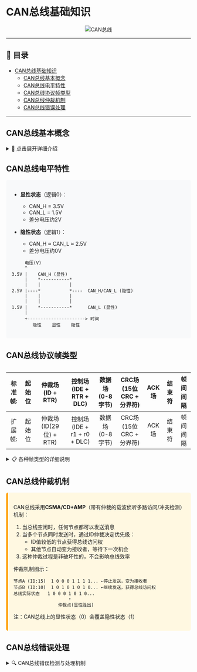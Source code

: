 # CAN总线基础知识

<div align="center">

![CAN总线](https://via.placeholder.com/600x150/0078D7/FFFFFF?text=CAN%E6%80%BB%E7%BA%BF%E5%9F%BA%E7%A1%80%E7%9F%A5%E8%AF%86)

</div>

---

## 📑 目录

- [CAN总线基础知识](#can总线基础知识)
  - [CAN总线基本概念](#can总线基本概念)
  - [CAN总线电平特性](#can总线电平特性)
  - [CAN总线协议帧类型](#can总线协议帧类型)
  - [CAN总线仲裁机制](#can总线仲裁机制)
  - [CAN总线错误处理](#can总线错误处理)

---

## CAN总线基本概念

<details>
<summary>📖 点击展开详细介绍</summary>

CAN总线（Controller Area Network）是一种差分信号通信协议，它与RS-232、RS-485、RS-422不同，不是串口通信(UART)的点对点通信，而是采用差分电平的多主机通信网络。

> 💡 **知识要点**: CAN总线是一种多主方式的串行通信总线，最初是由德国BOSCH公司为汽车行业开发的。

CAN协议的主要特点：
- 多主控制器网络
- 非破坏性总线仲裁
- 消息的优先级管理
- 多接收器广播通信
- 错误检测与错误处理机制
- 通信速度快（最高可达1Mbps）
- 抗干扰能力强，适合在汽车环境、恶劣电磁辐射环境中使用
- 可靠性高，具有完善的错误检测和处理机制

</details>

## CAN总线电平特性

<div class="can-levels" style="background-color:#f8f9fa;padding:15px;border-radius:5px;margin:10px 0;">

- **显性状态**（逻辑0）：
  - CAN_H = 3.5V
  - CAN_L = 1.5V
  - 差分电压约2V

- **隐性状态**（逻辑1）：
  - CAN_H ≈ CAN_L ≈ 2.5V
  - 差分电压约0V

```
     电压(V)
     ^
3.5V |    CAN_H (显性)
     |    *-----------*
     |    |           |
2.5V |----*           *----  CAN_H/CAN_L (隐性)
     |    |           |
     |    |           |
1.5V |    *-----------*      CAN_L (显性)
     |
     +----------------------> 时间
        隐性    显性    隐性
```

</div>

## CAN总线协议帧类型

<div style="overflow-x:auto;">

| 标准帧: | 起始位 | 仲裁场 (ID + RTR) | 控制场 (IDE + RTR + DLC) | 数据场 (0-8字节) | CRC场 (15位CRC + 分界符) | ACK场 | 结束符 | 帧间间隔 |
| :-------: | :------: | :----------------: | :----------------------: | :----------------: | :----------------------: | :-----: | :----: | :--------: |
| 扩展帧: | 起始位 | 仲裁场 (ID(29位) + RTR) | 控制场 (IDE + r1 + r0 + DLC) | 数据场 (0-8字节) | CRC场 (15位CRC + 分界符) | ACK场 | 结束符 | 帧间间隔 |

</div>

<details>
<summary>📋 各种帧类型的详细说明</summary>

- **数据帧**：用于发送节点向接收节点传送数据的帧
  ```
  +-----+--------+--------+------+-----+-----+-------+----------+
  |起始位|  仲裁场 |  控制场 | 数据场| CRC场| ACK场 | 结束符 | 帧间间隔 |
  +-----+--------+--------+------+-----+-----+-------+----------+
  ```

- **远程帧**：用于接收节点向具有相同ID的发送节点请求数据的帧
  - 与数据帧格式相同，但无数据场，且RTR位为隐性（1）

- **错误帧**：任何节点检测到总线错误时发送的帧
  - 由错误标志和错误界定符组成

- **过载帧**：接收节点通知它还没有准备好接收数据时发送的帧
  - 结构类似于错误帧

</details>

## CAN总线仲裁机制

<div class="arbitration" style="background-color:#fff8e1;padding:15px;border-radius:5px;border-left:5px solid #ffa000;margin:10px 0;">

CAN总线采用**CSMA/CD+AMP**（带有仲裁的载波侦听多路访问/冲突检测）机制：

1. 当总线空闲时，任何节点都可以发送消息
2. 当多个节点同时发送时，通过ID仲裁决定优先级：
   - ID值较低的节点获得总线访问权
   - 其他节点自动变为接收者，等待下一次机会
3. 这种仲裁过程是非破坏性的，不会影响总线效率

仲裁机制图示：
```
节点A (ID:15)  1 0 0 0 1 1 1 1... ←停止发送，变为接收者
节点B (ID:10)  1 0 1 0 1 0 1 0... ←继续发送，获得总线访问权
总线实际状态   1 0 0 0 1 0 1 0...
                     ↑
                 仲裁点(显性胜出)
```

注：CAN总线上的显性状态（0）会覆盖隐性状态（1）

</div>

## CAN总线错误处理

<details>
<summary>🔍 CAN总线错误检测与处理机制</summary>

CAN协议定义了5种错误检测机制：

1. **位错误**：节点发送位后监听总线，若检测到的值与发送值不同（非仲裁期间），则报错
2. **填充错误**：连续5个相同位后，发送方自动插入一个相反值位，接收方检测不符合此规则时报错
3. **CRC错误**：接收方计算的CRC与发送方提供的不一致时报错
4. **帧格式错误**：收到的帧在固定格式字段有错误时报错
5. **应答错误**：发送方在ACK槽没有检测到显性位时报错

**错误处理流程**：
1. 检测到错误的节点发送错误帧
2. 其他节点检测到错误帧也发送错误帧
3. 原始消息被丢弃，发送方尝试重新发送

**错误计数与错误状态**：
- 每个节点维护发送错误计数器(TEC)和接收错误计数器(REC)
- 根据计数值，节点可处于三种状态：
  - **错误活动**：0-127，正常参与总线通信
  - **错误被动**：128-255，仍可通信但有限制
  - **总线关闭**：>255，节点自动从总线断开

</details> 